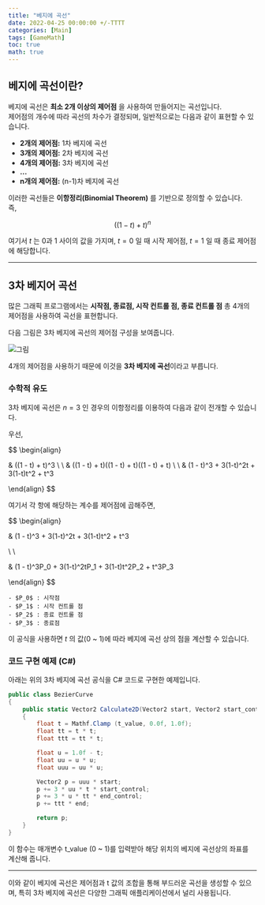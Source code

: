 ```yaml
---
title: "베지에 곡선"
date: 2022-04-25 00:00:00 +/-TTTT
categories: [Main]
tags: [GameMath]
toc: true
math: true
---
```


## 베지에 곡선이란?

베지에 곡선은 **최소 2개 이상의 제어점** 을 사용하여 만들어지는 곡선입니다.  
제어점의 개수에 따라 곡선의 차수가 결정되며, 일반적으로는 다음과 같이 표현할 수 있습니다.

- **2개의 제어점:** 1차 베지에 곡선
- **3개의 제어점:** 2차 베지에 곡선
- **4개의 제어점:** 3차 베지에 곡선
- **...**
- **n개의 제어점:** (n-1)차 베지에 곡선

이러한 곡선들은 **이항정리(Binomial Theorem)** 를 기반으로 정의할 수 있습니다.  
즉,

$$
((1-t) + t)^n
$$

여기서 $t$ 는 0과 1 사이의 값을 가지며, $t = 0$ 일 때 시작 제어점, $t = 1$ 일 때 종료 제어점에 해당합니다.

---

## 3차 베지어 곡선

많은 그래픽 프로그램에서는 **시작점, 종료점, 시작 컨트롤 점, 종료 컨트롤 점** 총 4개의 제어점을 사용하여 곡선을 표현합니다.  

다음 그림은 3차 베지에 곡선의 제어점 구성을 보여줍니다.

![그림](https://i.namu.wiki/i/rAQw_pmOVaYJakNr24vb3wZGREyak9koc7tCF_4gg202Rq4Q5gSCN4QNe2Fbtd6r2xxFpdO8C59Rdm0pRX_RfR3XiWicQ-QcHPsQQvWNrdTEJM-jgJdQWLSdLqxVchzEiWy-rSOyleu85czCSq--tg.webp)

4개의 제어점을 사용하기 때문에 이것을 **3차 베지에 곡선**이라고 부릅니다.

### 수학적 유도

3차 베지에 곡선은 $n = 3$ 인 경우의 이항정리를 이용하여 다음과 같이 전개할 수 있습니다.

우선,

$$
\begin{align}

& ((1 - t) + t)^3
\\
\\
& ((1 - t) + t)((1 - t) + t)((1 - t) + t)
\\
\\
& (1 - t)^3 + 3(1-t)^2t + 3(1-t)t^2 + t^3

\end{align}
$$

여기서 각 항에 해당하는 계수를 제어점에 곱해주면,

$$
\begin{align}

& (1 - t)^3 + 3(1-t)^2t + 3(1-t)t^2 + t^3

\\
\\

& (1 - t)^3P_0 + 3(1-t)^2tP_1 + 3(1-t)t^2P_2 + t^3P_3

\end{align}	
$$

	- $P_0$ : 시작점
	- $P_1$ : 시작 컨트롤 점
	- $P_2$ : 종료 컨트롤 점
	- $P_3$ : 종료점

이 공식을 사용하면 $t$ 의 값(0 ~ 1)에 따라 베지에 곡선 상의 점을 계산할 수 있습니다.

### 코드 구현 예제 (C#)

아래는 위의 3차 베지에 곡선 공식을 C# 코드로 구현한 예제입니다.

```c#
public class BezierCurve
{
	public static Vector2 Calculate2D(Vector2 start, Vector2 start_control, Vector2 end, Vector2 end_control, float t_value)
	{
		float t = Mathf.Clamp (t_value, 0.0f, 1.0f);
		float tt = t * t;
		float ttt = tt * t;

		float u = 1.0f - t;
		float uu = u * u;
		float uuu = uu * u;

		Vector2 p = uuu * start;
		p += 3 * uu * t * start_control;
		p += 3 * u * tt * end_control;
		p += ttt * end;

		return p;
	}
}
```

이 함수는 매개변수 t_value (0 ~ 1)를 입력받아 해당 위치의 베지에 곡선상의 좌표를 계산해 줍니다.

---

이와 같이 베지에 곡선은 제어점과 t 값의 조합을 통해 부드러운 곡선을 생성할 수 있으며, 특히 3차 베지에 곡선은 다양한 그래픽 애플리케이션에서 널리 사용됩니다.
